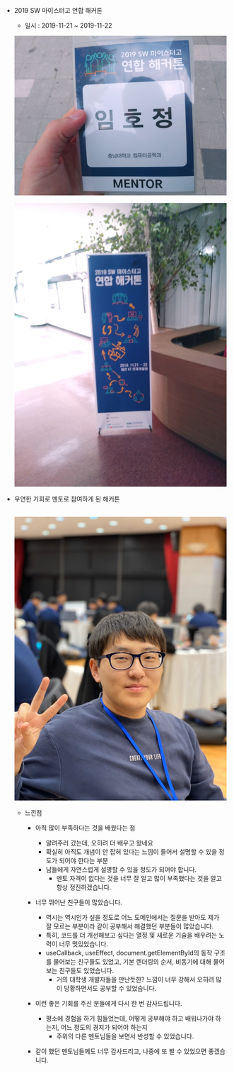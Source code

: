 - 2019 SW 마이스터고 연합 해커톤 

  - 일시 : 2019-11-21 ~ 2019-11-22

  ![](./1.jpg)

  ![](./2.jpg)

- 우연한 기회로 멘토로 참여하게 된 해커톤 

  ​	![](./3.jpg)

  - 느낀점 

    - 아직 많이 부족하다는 것을 배웠다는 점
      - 알려주러 갔는데, 오히려 더 배우고 왔네요
      - 확실히 아직도 개념이 안 잡혀 있다는 느낌이 들어서 설명할 수 있을 정도가 되어야 한다는 부분
      - 남들에게 자연스럽게 설명할 수 있을 정도가 되어야 합니다. 
        - 멘토 자격이 없다는 것을 너무 잘 알고 많이 부족했다는 것을 알고 항상 정진하겠습니다. 
    - 너무 뛰어난 친구들이 많았습니다.
      - 역시는 역시인가 싶을 정도로 어느 도메인에서는 질문을 받아도 제가 잘 모르는 부분이라 같이 공부해서 해결했던 부분들이 많았습니다.
      - 특히, 코드를 더 개선해보고 싶다는 열정 및 새로운 기술을 배우려는 노력이 너무 멋있었습니다.
      - useCallback, useEffect, document.getElementById의 동작 구조를 물어보는 친구들도 있었고, 기본 렌더링의 순서, 비동기에 대해 물어보는 친구들도 있었습니다. 
        - 거의 대학생 개발자들을 만난듯한? 느낌이 너무 강해서 오히려 많이 당황하면서도 공부할 수 있었습니다.

    - 이런 좋은 기회를 주신 분들에게 다시 한 번 감사드립니다. 
      - 평소에 경험을 하기 힘들었는데, 어떻게 공부해야 하고 배워나가야 하는지, 어느 정도의 경지가 되어야 하는지 
        - 주위의 다른 멘토님들을 보면서 반성할 수 있었습니다. 
    - 같이 했던 멘토님들께도 너무 감사드리고, 나중에 또 뵐 수 있었으면 좋겠습니다. 

    